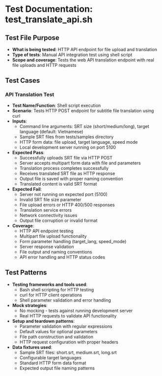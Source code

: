 # Test Documentation: test_translate_api.sh

## Test File Purpose
- **What is being tested**: HTTP API endpoint for file upload and translation
- **Type of tests**: Manual API integration test using shell script
- **Scope and coverage**: Tests the web API translation endpoint with real file uploads and HTTP requests

## Test Cases

### API Translation Test
- **Test Name/Function**: Shell script execution
- **Scenario**: Tests HTTP POST endpoint for subtitle file translation using curl
- **Inputs**: 
  - Command line arguments: SRT size (short/medium/long), target language (default: Vietnamese)
  - Sample SRT files from tests/samples directory
  - HTTP form data: file upload, target language, speed mode
  - Local development server running on port 5100
- **Expected Pass**: 
  - Successfully uploads SRT file via HTTP POST
  - Server accepts multipart form data with file and parameters
  - Translation process completes successfully
  - Receives translated SRT file as HTTP response
  - Output file is saved with proper naming convention
  - Translated content is valid SRT format
- **Expected Fail**: 
  - Server not running on expected port (5100)
  - Invalid SRT file size parameter
  - File upload errors or HTTP 400/500 responses
  - Translation service errors
  - Network connectivity issues
  - Output file corruption or invalid format
- **Coverage**: 
  - HTTP API endpoint testing
  - Multipart file upload functionality
  - Form parameter handling (target_lang, speed_mode)
  - Server response validation
  - File output and naming conventions
  - API error handling and HTTP status codes

## Test Patterns
- **Testing frameworks and tools used**: 
  - Bash shell scripting for HTTP testing
  - curl for HTTP client operations
  - Shell parameter validation and error handling
- **Mock strategies**: 
  - No mocking - tests against running development server
  - Real HTTP requests to validate API functionality
- **Setup and teardown patterns**: 
  - Parameter validation with regular expressions
  - Default values for optional parameters
  - File path construction and validation
  - HTTP request configuration with proper headers
- **Data fixtures used**: 
  - Sample SRT files: short.srt, medium.srt, long.srt
  - Configurable target languages
  - Standard HTTP form data format
  - Expected output file naming patterns